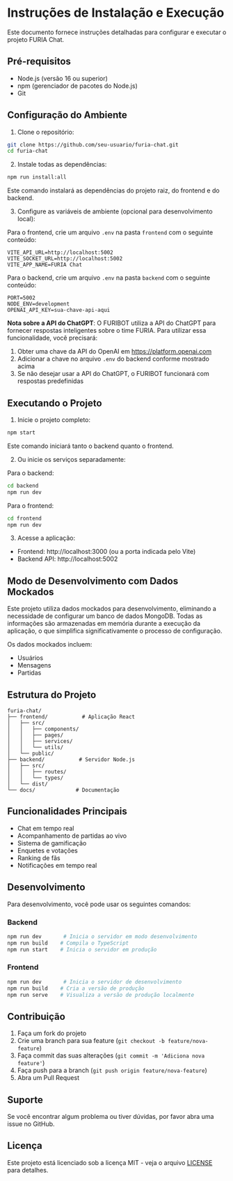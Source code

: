 # Instruções de Instalação e Execução

Este documento fornece instruções detalhadas para configurar e executar o projeto FURIA Chat.

## Pré-requisitos

- Node.js (versão 16 ou superior)
- npm (gerenciador de pacotes do Node.js)
- Git

## Configuração do Ambiente

1. Clone o repositório:
```bash
git clone https://github.com/seu-usuario/furia-chat.git
cd furia-chat
```

2. Instale todas as dependências:
```bash
npm run install:all
```
Este comando instalará as dependências do projeto raiz, do frontend e do backend.

3. Configure as variáveis de ambiente (opcional para desenvolvimento local):

Para o frontend, crie um arquivo `.env` na pasta `frontend` com o seguinte conteúdo:
```
VITE_API_URL=http://localhost:5002
VITE_SOCKET_URL=http://localhost:5002
VITE_APP_NAME=FURIA Chat
```

Para o backend, crie um arquivo `.env` na pasta `backend` com o seguinte conteúdo:
```
PORT=5002
NODE_ENV=development
OPENAI_API_KEY=sua-chave-api-aqui
```

**Nota sobre a API do ChatGPT**: O FURIBOT utiliza a API do ChatGPT para fornecer respostas inteligentes sobre o time FURIA. Para utilizar essa funcionalidade, você precisará:

1. Obter uma chave da API do OpenAI em https://platform.openai.com
2. Adicionar a chave no arquivo `.env` do backend conforme mostrado acima
3. Se não desejar usar a API do ChatGPT, o FURIBOT funcionará com respostas predefinidas

## Executando o Projeto

1. Inicie o projeto completo:
```bash
npm start
```
Este comando iniciará tanto o backend quanto o frontend.

2. Ou inicie os serviços separadamente:

Para o backend:
```bash
cd backend
npm run dev
```

Para o frontend:
```bash
cd frontend
npm run dev
```

3. Acesse a aplicação:
- Frontend: http://localhost:3000 (ou a porta indicada pelo Vite)
- Backend API: http://localhost:5002

## Modo de Desenvolvimento com Dados Mockados

Este projeto utiliza dados mockados para desenvolvimento, eliminando a necessidade de configurar um banco de dados MongoDB. Todas as informações são armazenadas em memória durante a execução da aplicação, o que simplifica significativamente o processo de configuração.

Os dados mockados incluem:
- Usuários
- Mensagens
- Partidas

## Estrutura do Projeto

```
furia-chat/
├── frontend/           # Aplicação React
│   ├── src/
│   │   ├── components/
│   │   ├── pages/
│   │   ├── services/
│   │   └── utils/
│   └── public/
├── backend/           # Servidor Node.js
│   ├── src/
│   │   ├── routes/
│   │   └── types/
│   └── dist/
└── docs/             # Documentação
```

## Funcionalidades Principais

- Chat em tempo real
- Acompanhamento de partidas ao vivo
- Sistema de gamificação
- Enquetes e votações
- Ranking de fãs
- Notificações em tempo real

## Desenvolvimento

Para desenvolvimento, você pode usar os seguintes comandos:

### Backend
```bash
npm run dev       # Inicia o servidor em modo desenvolvimento
npm run build    # Compila o TypeScript
npm run start    # Inicia o servidor em produção
```

### Frontend
```bash
npm run dev       # Inicia o servidor de desenvolvimento
npm run build    # Cria a versão de produção
npm run serve    # Visualiza a versão de produção localmente
```

## Contribuição

1. Faça um fork do projeto
2. Crie uma branch para sua feature (`git checkout -b feature/nova-feature`)
3. Faça commit das suas alterações (`git commit -m 'Adiciona nova feature'`)
4. Faça push para a branch (`git push origin feature/nova-feature`)
5. Abra um Pull Request

## Suporte

Se você encontrar algum problema ou tiver dúvidas, por favor abra uma issue no GitHub.

## Licença

Este projeto está licenciado sob a licença MIT - veja o arquivo [LICENSE](LICENSE) para detalhes. 